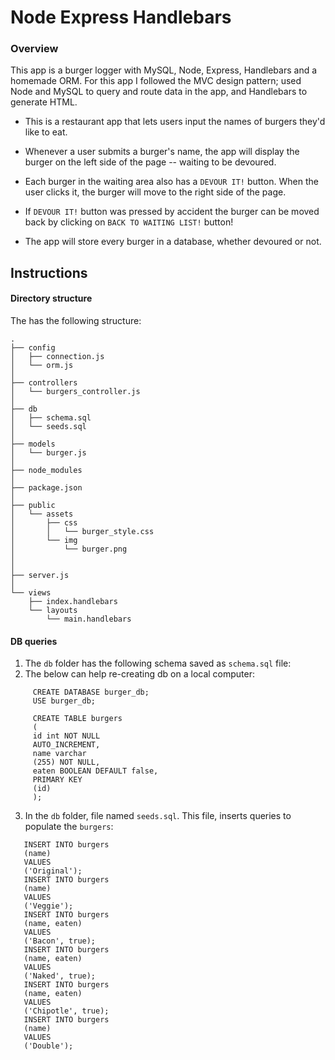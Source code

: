 # Node Express Handlebars

### Overview

This app is a burger logger with MySQL, Node, Express, Handlebars and a homemade ORM. For this app I followed the MVC design pattern; used Node and MySQL to query and route data in the app, and Handlebars to generate HTML.

- This is a restaurant app that lets users input the names of burgers they'd like to eat.

- Whenever a user submits a burger's name, the app will display the burger on the left side of the page -- waiting to be devoured.

- Each burger in the waiting area also has a `DEVOUR IT!` button. When the user clicks it, the burger will move to the right side of the page.

- If `DEVOUR IT!` button was pressed by accident the burger can be moved back by clicking on `BACK TO WAITING LIST!` button!

- The app will store every burger in a database, whether devoured or not.

## Instructions

#### Directory structure

The has the following structure:

```
.
├── config
│   ├── connection.js
│   └── orm.js
│ 
├── controllers
│   └── burgers_controller.js
│
├── db
│   ├── schema.sql
│   └── seeds.sql
│
├── models
│   └── burger.js
│ 
├── node_modules
│ 
├── package.json
│
├── public
│   └── assets
│       ├── css
│       │   └── burger_style.css
│       └── img
│           └── burger.png
│  
│
├── server.js
│
└── views
    ├── index.handlebars
    └── layouts
        └── main.handlebars
```

#### DB queries

1. The `db` folder has the following schema saved as `schema.sql` file:
2. The below can help re-creating db on a local computer:

```
     CREATE DATABASE burger_db;
     USE burger_db;

     CREATE TABLE burgers
     (
     id int NOT NULL
     AUTO_INCREMENT,
     name varchar
     (255) NOT NULL,
     eaten BOOLEAN DEFAULT false,
     PRIMARY KEY
     (id)
     );
```

3. In the `db` folder, file named `seeds.sql`. This file, inserts queries to populate the `burgers`:

```
   INSERT INTO burgers
   (name)
   VALUES
   ('Original');
   INSERT INTO burgers
   (name)
   VALUES
   ('Veggie');
   INSERT INTO burgers
   (name, eaten)
   VALUES
   ('Bacon', true);
   INSERT INTO burgers
   (name, eaten)
   VALUES
   ('Naked', true);
   INSERT INTO burgers
   (name, eaten)
   VALUES
   ('Chipotle', true);
   INSERT INTO burgers
   (name)
   VALUES
   ('Double');
```
